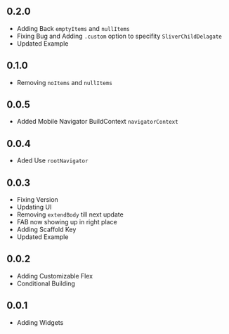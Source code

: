 ## 0.2.0

* Adding Back `emptyItems` and `nullItems`
* Fixing Bug and Adding `.custom` option to specifity `SliverChildDelagate`
* Updated Example

## 0.1.0

* Removing `noItems` and `nullItems`

## 0.0.5

* Added Mobile Navigator BuildContext `navigatorContext`

## 0.0.4

* Aded Use `rootNavigator`

## 0.0.3

* Fixing Version
* Updating UI
* Removing `extendBody` till next update
* FAB now showing up in right place
* Adding Scaffold Key
* Updated Example

## 0.0.2

* Adding Customizable Flex
* Conditional Building

## 0.0.1

* Adding Widgets
